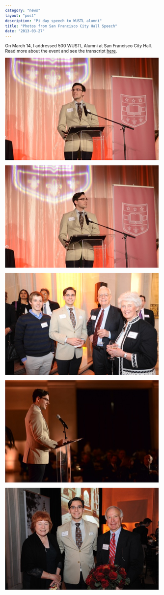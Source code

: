 ```yaml
---
category: "news"
layout: "post"
description: "Pi day speech to WUSTL alumni"
title: "Photos from San Francisco City Hall Speech"
date: "2013-03-27"
---
```

On March 14, I addressed 500 WUSTL Alumni at San Francisco City Hall. Read more about the event and see the transcript [here](/san-francisco-transcript/).

<a href="/images/SFspeech/1.JPG"><img src="/images/SFspeech/1_small.JPG" alt="Philip Thomas speaks at San Francisco City Hall" /></a>

<a href="/images/SFspeech/2.JPG"><img src="/images/SFspeech/2_small.JPG" alt="Philip Thomas speaks at San Francisco City Hall" /></a>

<a href="/images/SFspeech/3.JPG"><img src="/images/SFspeech/3_small.JPG" alt="Philip Thomas speaks at San Francisco City Hall" /></a>

<a href="/images/SFspeech/4.JPG"><img src="/images/SFspeech/4_small.JPG" alt="Philip Thomas speaks at San Francisco City Hall" /></a>

<a href="/images/SFspeech/5.JPG"><img src="/images/SFspeech/5_small.JPG" alt="Philip Thomas speaks at San Francisco City Hall" /></a>
